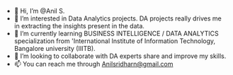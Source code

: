- 👋 Hi, I’m @Anil S.
- 👀 I’m interested in Data Analytics projects. DA projects really drives me in extracting the insights present in the data.
- 🌱 I’m currently learning BUSINESS INTELLIGENCE / DATA ANALYTICS specialization from 'International Institute of Information Technology, Bangalore university (IIITB).
- 💞️ I’m looking to collaborate with DA experts share and improve my skills.
- 📫 You can reach me through Anilsridharn@gmail.com

<!---
Anil-Sridhar/Anil-Sridhar is a ✨ special ✨ repository because its `README.md` (this file) appears on your GitHub profile.
You can click the Preview link to take a look at your changes.
--->

